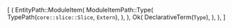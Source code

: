 [
    (
        EntityPath::ModuleItem(
            ModuleItemPath::Type(
                TypePath(`core::slice::Slice`, `Extern`),
            ),
        ),
        Ok(
            DeclarativeTerm(`Type`),
        ),
    ),
]